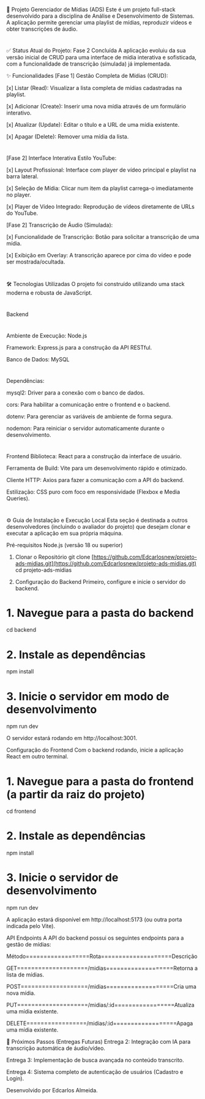 
🚀 Projeto Gerenciador de Mídias (ADS)
Este é um projeto full-stack desenvolvido para a disciplina de Análise e Desenvolvimento de Sistemas. A aplicação permite gerenciar uma playlist de mídias, reproduzir vídeos e obter transcrições de áudio.

#

✅ Status Atual do Projeto: Fase 2 Concluída
A aplicação evoluiu da sua versão inicial de CRUD para uma interface de mídia interativa e sofisticada, com a funcionalidade de transcrição (simulada) já implementada.

✨ Funcionalidades
[Fase 1] Gestão Completa de Mídias (CRUD):

[x] Listar (Read): Visualizar a lista completa de mídias cadastradas na playlist.

[x] Adicionar (Create): Inserir uma nova mídia através de um formulário interativo.

[x] Atualizar (Update): Editar o título e a URL de uma mídia existente.

[x] Apagar (Delete): Remover uma mídia da lista.

#

[Fase 2] Interface Interativa Estilo YouTube:

[x] Layout Profissional: Interface com player de vídeo principal e playlist na barra lateral.

[x] Seleção de Mídia: Clicar num item da playlist carrega-o imediatamente no player.

[x] Player de Vídeo Integrado: Reprodução de vídeos diretamente de URLs do YouTube.

[Fase 2] Transcrição de Áudio (Simulada):

[x] Funcionalidade de Transcrição: Botão para solicitar a transcrição de uma mídia.

[x] Exibição em Overlay: A transcrição aparece por cima do vídeo e pode ser mostrada/ocultada.

#

🛠️ Tecnologias Utilizadas
O projeto foi construído utilizando uma stack moderna e robusta de JavaScript.
#
Backend
#
Ambiente de Execução: Node.js

Framework: Express.js para a construção da API RESTful.

Banco de Dados: MySQL

#

Dependências:


mysql2: Driver para a conexão com o banco de dados.

cors: Para habilitar a comunicação entre o frontend e o backend.

dotenv: Para gerenciar as variáveis de ambiente de forma segura.

nodemon: Para reiniciar o servidor automaticamente durante o desenvolvimento.

#

Frontend
Biblioteca: React para a construção da interface de usuário.

Ferramenta de Build: Vite para um desenvolvimento rápido e otimizado.

Cliente HTTP: Axios para fazer a comunicação com a API do backend.

Estilização: CSS puro com foco em responsividade (Flexbox e Media Queries).

#

⚙️ Guia de Instalação e Execução Local
Esta seção é destinada a outros desenvolvedores (incluindo o avaliador do projeto) que desejam clonar e executar a aplicação em sua própria máquina.

Pré-requisitos
Node.js (versão 18 ou superior)


1. Clonar o Repositório
git clone [https://github.com/Edcarlosnew/projeto-ads-midias.git](https://github.com/Edcarlosnew/projeto-ads-midias.git)
cd projeto-ads-midias

2. Configuração do Backend
Primeiro, configure e inicie o servidor do backend.
#

# 1. Navegue para a pasta do backend
cd backend

# 2. Instale as dependências
npm install

# 3. Inicie o servidor em modo de desenvolvimento
npm run dev

O servidor estará rodando em http://localhost:3001.

Configuração do Frontend
Com o backend rodando, inicie a aplicação React em outro terminal.



# 1. Navegue para a pasta do frontend (a partir da raiz do projeto)
cd frontend

# 2. Instale as dependências
npm install

# 3. Inicie o servidor de desenvolvimento
npm run dev

A aplicação estará disponível em http://localhost:5173 (ou outra porta indicada pelo Vite).

API Endpoints
A API do backend possui os seguintes endpoints para a gestão de mídias:

Método==================Rota====================Descrição

GET====================/midias===================Retorna a lista de mídias.

POST===================/midias===================Cria uma nova mídia.

PUT====================/midias/:id=================Atualiza uma mídia existente.

DELETE=================/midias/:id==================Apaga uma mídia existente.



🔮 Próximos Passos (Entregas Futuras)
Entrega 2: Integração com IA para transcrição automática de áudio/vídeo.

Entrega 3: Implementação de busca avançada no conteúdo transcrito.

Entrega 4: Sistema completo de autenticação de usuários (Cadastro e Login).

Desenvolvido por Edcarlos Almeida.
